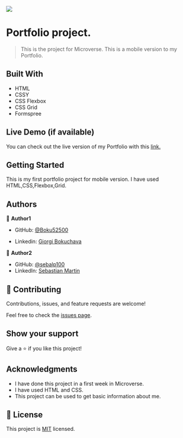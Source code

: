 ![](https://img.shields.io/badge/Microverse-blueviolet)

# Portfolio project.

> This is the project for Microverse. This is a mobile version to my Portfolio.

## Built With

- HTML
- CSSY
- CSS Flexbox
- CSS Grid
- Formspree

## Live Demo (if available)

You can check out the live version of my Portfolio with this [link.](https://boku52500.github.io/Portfolio/)

## Getting Started

This is my first portfolio project for mobile version.
I have used HTML,CSS,Flexbox,Grid.



## Authors

👤 **Author1**

- GitHub: [@Boku52500](https://github.com/Boku52500)

- Linkedin: [Giorgi Bokuchava](https://www.linkedin.com/in/giorgi-bokuchava-430252240/)

👤 **Author2**

- GitHub: [@sebalp100](https://github.com/sebalp100)
- LinkedIn: [Sebastian Martin](https://www.linkedin.com/in/sebastian-martin-956b2724a/)



## 🤝 Contributing

Contributions, issues, and feature requests are welcome!

Feel free to check the [issues page](../../issues/).

## Show your support

Give a ⭐️ if you like this project!

## Acknowledgments

- I have done this project in a first week in Microverse.
- I have used HTML and CSS.
- This project can be used to get basic information about me.

## 📝 License

This project is [MIT](./LICENSE) licensed.

